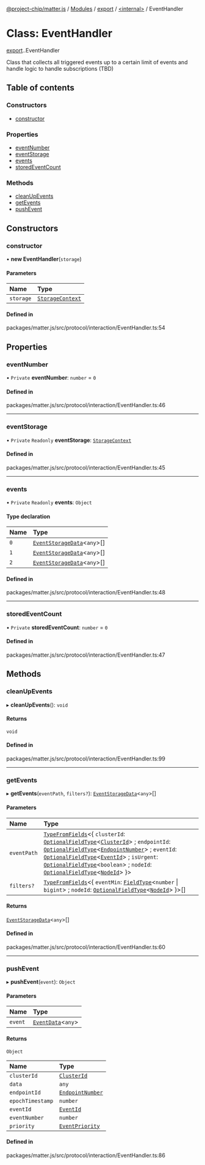 [@project-chip/matter.js](../README.md) / [Modules](../modules.md) / [export](../modules/export.md) / [<internal\>](../modules/export._internal_.md) / EventHandler

# Class: EventHandler

[export](../modules/export.md).[<internal>](../modules/export._internal_.md).EventHandler

Class that collects all triggered events up to a certain limit of events and handle logic
to handle subscriptions (TBD)

## Table of contents

### Constructors

- [constructor](export._internal_.EventHandler.md#constructor)

### Properties

- [eventNumber](export._internal_.EventHandler.md#eventnumber)
- [eventStorage](export._internal_.EventHandler.md#eventstorage)
- [events](export._internal_.EventHandler.md#events)
- [storedEventCount](export._internal_.EventHandler.md#storedeventcount)

### Methods

- [cleanUpEvents](export._internal_.EventHandler.md#cleanupevents)
- [getEvents](export._internal_.EventHandler.md#getevents)
- [pushEvent](export._internal_.EventHandler.md#pushevent)

## Constructors

### constructor

• **new EventHandler**(`storage`)

#### Parameters

| Name | Type |
| :------ | :------ |
| `storage` | [`StorageContext`](storage_export.StorageContext.md) |

#### Defined in

packages/matter.js/src/protocol/interaction/EventHandler.ts:54

## Properties

### eventNumber

• `Private` **eventNumber**: `number` = `0`

#### Defined in

packages/matter.js/src/protocol/interaction/EventHandler.ts:46

___

### eventStorage

• `Private` `Readonly` **eventStorage**: [`StorageContext`](storage_export.StorageContext.md)

#### Defined in

packages/matter.js/src/protocol/interaction/EventHandler.ts:45

___

### events

• `Private` `Readonly` **events**: `Object`

#### Type declaration

| Name | Type |
| :------ | :------ |
| `0` | [`EventStorageData`](../interfaces/export._internal_.EventStorageData.md)<`any`\>[] |
| `1` | [`EventStorageData`](../interfaces/export._internal_.EventStorageData.md)<`any`\>[] |
| `2` | [`EventStorageData`](../interfaces/export._internal_.EventStorageData.md)<`any`\>[] |

#### Defined in

packages/matter.js/src/protocol/interaction/EventHandler.ts:48

___

### storedEventCount

• `Private` **storedEventCount**: `number` = `0`

#### Defined in

packages/matter.js/src/protocol/interaction/EventHandler.ts:47

## Methods

### cleanUpEvents

▸ **cleanUpEvents**(): `void`

#### Returns

`void`

#### Defined in

packages/matter.js/src/protocol/interaction/EventHandler.ts:99

___

### getEvents

▸ **getEvents**(`eventPath`, `filters?`): [`EventStorageData`](../interfaces/export._internal_.EventStorageData.md)<`any`\>[]

#### Parameters

| Name | Type |
| :------ | :------ |
| `eventPath` | [`TypeFromFields`](../modules/tlv_export.md#typefromfields)<{ `clusterId`: [`OptionalFieldType`](../interfaces/tlv_export.OptionalFieldType.md)<[`ClusterId`](../modules/datatype_export.md#clusterid)\> ; `endpointId`: [`OptionalFieldType`](../interfaces/tlv_export.OptionalFieldType.md)<[`EndpointNumber`](../modules/datatype_export.md#endpointnumber)\> ; `eventId`: [`OptionalFieldType`](../interfaces/tlv_export.OptionalFieldType.md)<[`EventId`](../modules/datatype_export.md#eventid)\> ; `isUrgent`: [`OptionalFieldType`](../interfaces/tlv_export.OptionalFieldType.md)<`boolean`\> ; `nodeId`: [`OptionalFieldType`](../interfaces/tlv_export.OptionalFieldType.md)<[`NodeId`](../modules/datatype_export.md#nodeid)\>  }\> |
| `filters?` | [`TypeFromFields`](../modules/tlv_export.md#typefromfields)<{ `eventMin`: [`FieldType`](../interfaces/tlv_export.FieldType.md)<`number` \| `bigint`\> ; `nodeId`: [`OptionalFieldType`](../interfaces/tlv_export.OptionalFieldType.md)<[`NodeId`](../modules/datatype_export.md#nodeid)\>  }\>[] |

#### Returns

[`EventStorageData`](../interfaces/export._internal_.EventStorageData.md)<`any`\>[]

#### Defined in

packages/matter.js/src/protocol/interaction/EventHandler.ts:60

___

### pushEvent

▸ **pushEvent**(`event`): `Object`

#### Parameters

| Name | Type |
| :------ | :------ |
| `event` | [`EventData`](../interfaces/export._internal_.EventData.md)<`any`\> |

#### Returns

`Object`

| Name | Type |
| :------ | :------ |
| `clusterId` | [`ClusterId`](../modules/datatype_export.md#clusterid) |
| `data` | `any` |
| `endpointId` | [`EndpointNumber`](../modules/datatype_export.md#endpointnumber) |
| `epochTimestamp` | `number` |
| `eventId` | [`EventId`](../modules/datatype_export.md#eventid) |
| `eventNumber` | `number` |
| `priority` | [`EventPriority`](../enums/cluster_export.EventPriority.md) |

#### Defined in

packages/matter.js/src/protocol/interaction/EventHandler.ts:86

